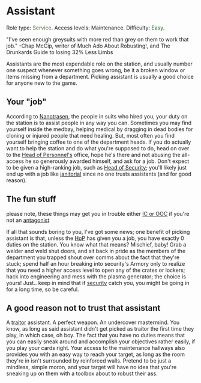 # Assistant
Role type: <font color="#4e7331">Service</font>. Access levels: Maintenance. Difficulty: <font color="Green">Easy</font>.

"I've seen enough greysuits with more red than grey on them to work that job." -Chap McCip, writer of Much Ado About Robusting!, and The Drunkards Guide to losing 32% Less Limbs

Assistants are the most expendable role on the station, and usually number one suspect whenever something goes wrong, be it a broken window or items missing from a department. Picking assistant is usually a good choice for anyone new to the game.

## Your "job"

According to [Nanotrasen](Groups.md), the people in suits who hired you, your duty on the station is to assist people in any way you can. Sometimes you may find yourself inside the medbay, helping medical by dragging in dead bodies for cloning or injured people that need healing. But, most often you find yourself bringing coffee to one of the department heads. If you do actually want to help the station and do what you're supposed to do, head on over to the [Head of Personnel's](HoP.md) office, hope he's there and not abusing the all-access he so generously awarded himself, and ask for a job. Don't expect to be given a high-ranking job, such as [Head of Security](Head-of-Security.md); you'll likely just end up with a job like [janitorial](Janitor.md) since no one trusts assistants (and for good reason).

## The fun stuff

please note, these things may get you in trouble either [IC or OOC](RP-words-and-abbreviations.md) if you're not an [antagonist](Antagonist.md)

If all that sounds boring to you, I've got some news; one benefit of picking assistant is that, unless the [HoP](HoP.md) has given you a job, you have exactly 0 duties on the station. You know what that means? Mischief, baby! Grab a welder and weld shut doors, and sit back in pride as the members of the department you trapped shout over comms about the fact that they're stuck; spend half an hour breaking into security's Armory only to realize that you need a higher access level to open any of the crates or lockers; hack into engineering and mess with the plasma generator; the choice is yours! Just.. keep in mind that if [security](Roles.md#security) catch you, you might be going in for a long time, so be careful.

## A good reason not to trust that assistant

A [traitor](Traitor.md) assistant. A perfect weapon. An undercover mastermind. You know, as long as said assistant didn't get picked as traitor the first time they play, in which case, oh boy. The fact that you have no duties means that you can easily sneak around and accomplish your objectives rather easily, if you play your cards right. Your access to the maintenance hallways also provides you with an easy way to reach your target, as long as the room they're in isn't surrounded by reinforced walls. Pretend to be just a mindless, simple moron, and your target will have no idea that you're sneaking up on them with a toolbox about to robust their ass.
